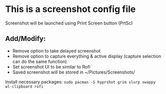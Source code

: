 # This is a screenshot config file

Screenshot will be launched using Print Screen button (PrtSc)

## Add/Modify:
- Remove option to take delayed screenshot
- Remove option to capture everything & active display (capture selection can do the same function)
- Set screenshot UI to be similar to Rofi
- Saved screenshot will be stored in ~/Pictures/Screenshots/

Install necessary packages: ```sudo pacman -S hyprshot grim slurp swappy wl-clipboard rofi```
